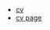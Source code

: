 - [cv](https://xeniyamv.github.io/rsschool-cv/cv)
- [cv page](https://xeniyamv.github.io/rsschool-cv/)